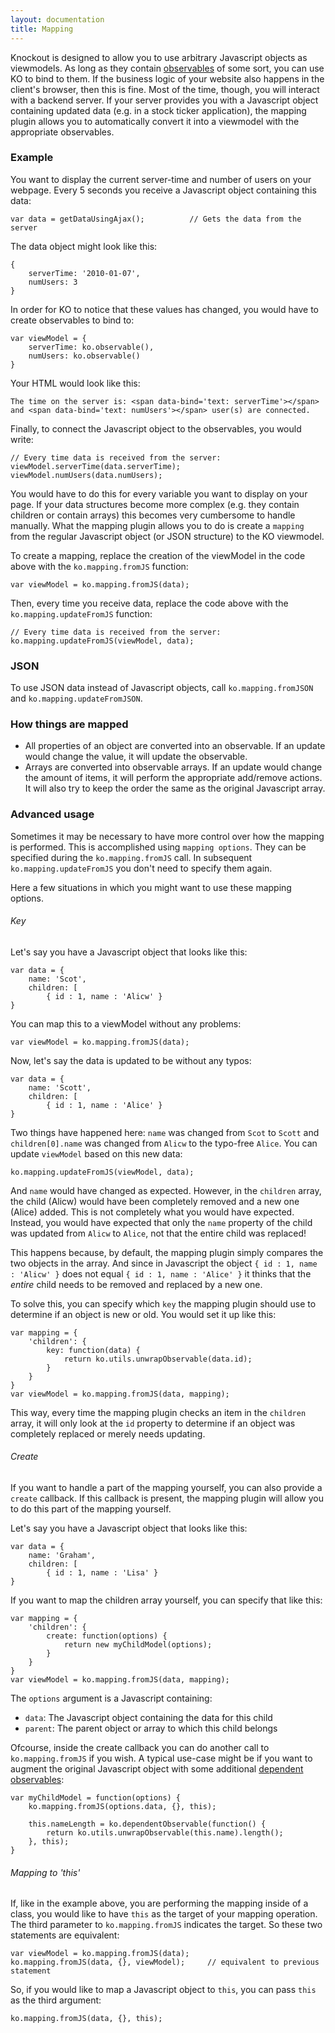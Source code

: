 ```yaml
---
layout: documentation
title: Mapping
---
```


Knockout is designed to allow you to use arbitrary Javascript objects as viewmodels. As long as they contain [observables](observables.html) of some sort, you can use KO to bind to them. If the business logic of your website also happens in the client's browser, then this is fine. Most of the time, though, you will interact with a backend server. If your server provides you with a Javascript object containing updated data (e.g. in a stock ticker application), the mapping plugin allows you to automatically convert it into a viewmodel with the appropriate observables.

### Example

You want to display the current server-time and number of users on your webpage. Every 5 seconds you receive a Javascript object containing this data:

	var data = getDataUsingAjax();			// Gets the data from the server
	
The data object might look like this:

	{
		serverTime: '2010-01-07',
		numUsers: 3
	}
	
In order for KO to notice that these values has changed, you would have to create observables to bind to:

	var viewModel = {
		serverTime: ko.observable(),
		numUsers: ko.observable()
	}
	
Your HTML would look like this:

	The time on the server is: <span data-bind='text: serverTime'></span> and <span data-bind='text: numUsers'></span> user(s) are connected.
	
Finally, to connect the Javascript object to the observables, you would write:

	// Every time data is received from the server:
	viewModel.serverTime(data.serverTime);
	viewModel.numUsers(data.numUsers);
	
You would have to do this for every variable you want to display on your page. If your data structures become more complex (e.g. they contain children or contain arrays) this becomes very cumbersome to handle manually. What the mapping plugin allows you to do is create a `mapping` from the regular Javascript object (or JSON structure) to the KO viewmodel.

To create a mapping, replace the creation of the viewModel in the code above with the `ko.mapping.fromJS` function:

	var viewModel = ko.mapping.fromJS(data);
	
Then, every time you receive data, replace the code above with the `ko.mapping.updateFromJS` function:

	// Every time data is received from the server:
	ko.mapping.updateFromJS(viewModel, data);

### JSON

To use JSON data instead of Javascript objects, call `ko.mapping.fromJSON` and `ko.mapping.updateFromJSON`.

### How things are mapped

 * All properties of an object are converted into an observable. If an update would change the value, it will update the observable.
 * Arrays are converted into observable arrays. If an update would change the amount of items, it will perform the appropriate add/remove actions. It will also try to keep the order the same as the original Javascript array.
 
### Advanced usage

Sometimes it may be necessary to have more control over how the mapping is performed. This is accomplished using `mapping options`. They can be specified during the `ko.mapping.fromJS` call. In subsequent `ko.mapping.updateFromJS` you don't need to specify them again.

Here a few situations in which you might want to use these mapping options.

###### Key

Let's say you have a Javascript object that looks like this:

	var data = {
		name: 'Scot',
		children: [
			{ id : 1, name : 'Alicw' }
	}

You can map this to a viewModel without any problems:

	var viewModel = ko.mapping.fromJS(data);
	
Now, let's say the data is updated to be without any typos:

	var data = {
		name: 'Scott',
		children: [
			{ id : 1, name : 'Alice' }
	}
	
Two things have happened here: `name` was changed from `Scot` to `Scott` and `children[0].name` was changed from `Alicw` to the typo-free `Alice`. You can update `viewModel` based on this new data:

	ko.mapping.updateFromJS(viewModel, data);

And `name` would have changed as expected. However, in the `children` array, the child (Alicw) would have been completely removed and a new one (Alice) added. This is not completely what you would have expected. Instead, you would have expected that only the `name` property of the child was updated from `Alicw` to `Alice`, not that the entire child was replaced!

This happens because, by default, the mapping plugin simply compares the two objects in the array. And since in Javascript the object `{ id : 1, name : 'Alicw' }` does not equal `{ id : 1, name : 'Alice' }` it thinks that the *entire* child needs to be removed and replaced by a new one.

To solve this, you can specify which `key` the mapping plugin should use to determine if an object is new or old. You would set it up like this:

	var mapping = {
		'children': {
			key: function(data) {
				return ko.utils.unwrapObservable(data.id);
			}
		}
	}
	var viewModel = ko.mapping.fromJS(data, mapping);

This way, every time the mapping plugin checks an item in the `children` array, it will only look at the `id` property to determine if an object was completely replaced or merely needs updating.
	
###### Create

If you want to handle a part of the mapping yourself, you can also provide a `create` callback. If this callback is present, the mapping plugin will allow you to do this part of the mapping yourself.

Let's say you have a Javascript object that looks like this:

	var data = {
		name: 'Graham',
		children: [
			{ id : 1, name : 'Lisa' }
	}

If you want to map the children array yourself, you can specify that like this:

	var mapping = {
		'children': {
			create: function(options) {
				return new myChildModel(options);
			}
		}
	}
	var viewModel = ko.mapping.fromJS(data, mapping);

The `options` argument is a Javascript containing:
 * `data`: The Javascript object containing the data for this child
 * `parent`: The parent object or array to which this child belongs
 
Ofcourse, inside the create callback you can do another call to `ko.mapping.fromJS` if you wish. A typical use-case might be if you want to augment the original Javascript object with some additional [dependent observables](observables.html):

	var myChildModel = function(options) {
		ko.mapping.fromJS(options.data, {}, this);
		
		this.nameLength = ko.dependentObservable(function() {
			return ko.utils.unwrapObservable(this.name).length();
		}, this);
	}

###### Mapping to 'this'

If, like in the example above, you are performing the mapping inside of a class, you would like to have `this` as the target of your mapping operation. The third parameter to `ko.mapping.fromJS` indicates the target. So these two statements are equivalent:

	var viewModel = ko.mapping.fromJS(data);
	ko.mapping.fromJS(data, {}, viewModel);		// equivalent to previous statement

So, if you would like to map a Javascript object to `this`, you can pass `this` as the third argument:

	ko.mapping.fromJS(data, {}, this);
